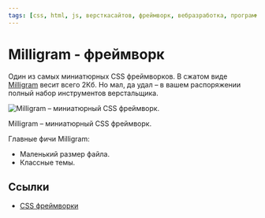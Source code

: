 ```yaml
---
tags: [css, html, js, версткасайтов, фреймворк, вебразработка, программирование]
---
```

# Milligram - фреймворк

Один из самых миниатюрных CSS фреймворков. В сжатом виде [Milligram](https://milligram.io/) весит всего 2Кб. Но мал, да удал – в вашем распоряжении полный набор инструментов верстальщика.

![Milligram – миниатюрный CSS фреймворк.](https://media.proglib.io/posts/2020/01/14/8ce6fdc1cc0222f955284177aea12ddb.png)

Milligram – миниатюрный CSS фреймворк.

Главные фичи Milligram:

-   Маленький размер файла.
-   Классные темы.

## Ссылки

* [CSS фреймворки](CSS%20%D1%84%D1%80%D0%B5%D0%B9%D0%BC%D0%B2%D0%BE%D1%80%D0%BA%D0%B8.md)